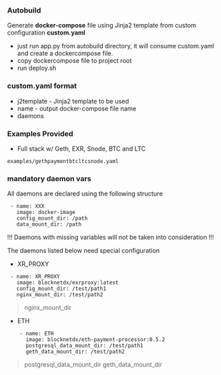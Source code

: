 ### Autobuild
Generate **docker-compose** file using Jinja2 template from custom configuration **custom.yaml**

- just run app.py from autobuild directory, it will consume custom.yaml and create a dockercompose file.
- copy dockercompose file to project root
- run deploy.sh

### custom.yaml format
- j2template - Jinja2 template to be used
- name - output docker-compose file name
- daemons

### Examples Provided
- Full stack w/ Geth, EXR, Snode, BTC and LTC
```
examples/gethpaymentbtcltcsnode.yaml
```

### mandatory daemon vars

All daemons are declared using the following structure
```   
 - name: XXX
   image: docker-image
   config_mount_dir: /path
   data_mount_dir: /path
   ```

!!! Daemons with missing variables will not be taken into consideration !!!
   
The daemons listed below need special configuration

* XR_PROXY

```   
 - name: XR_PROXY
   image: blocknetdx/exrproxy:latest
   config_mount_dir: /test/path1
   nginx_mount_dir: /test/path2
   ```

> nginx_mount_dir

* ETH

```
    - name: ETH
      image: blocknetdx/eth-payment-processor:0.5.2
      postgresql_data_mount_dir: /test/path1
      geth_data_mount_dir: /test/path2
```
>postgresql_data_mount_dir
>geth_data_mount_dir
